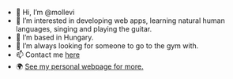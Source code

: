 - 👋 Hi, I’m @mollevi
- 👀 I’m interested in developing web apps, learning natural human languages, singing and playing the guitar.
- 🌱 I’m based in Hungary.
- 🤝 I’m always looking for someone to go to the gym with.
- 📫 Contact me [here](https://github.com/mollevi/mollevi/blob/mollevi-messages/messenger.txt)
- 🌍 [See my personal webpage for more.](https://mollevi.eu)
